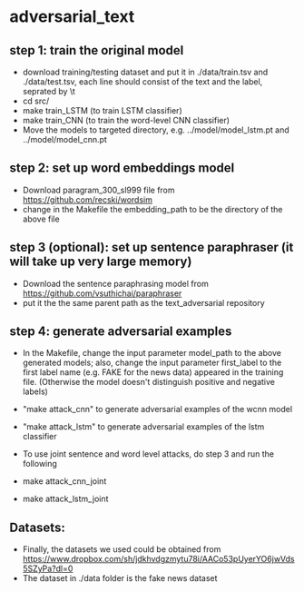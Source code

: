 # adversarial_text

## step 1: train the original model
 - download training/testing dataset and put it in ./data/train.tsv and ./data/test.tsv, each line should consist of the text and the label, seprated by \t
 - cd src/
 - make train_LSTM (to train LSTM classifier)
 - make train_CNN (to train the word-level CNN classifier)
 - Move the models to targeted directory, e.g. ../model/model_lstm.pt and ../model/model_cnn.pt
## step 2: set up word embeddings model
 - Download paragram_300_sl999 file from https://github.com/recski/wordsim
 - change in the Makefile the embedding_path to be the directory of the above file

## step 3 (optional): set up sentence paraphraser (it will take up very large memory)
 - Download the sentence paraphrasing model from https://github.com/vsuthichai/paraphraser
 - put it the the same parent path as the text_adversarial repository

## step 4: generate adversarial examples
 - In the Makefile, change the input parameter model_path to the above generated models; also, change the input parameter first_label to the first label name (e.g. FAKE for the news data) appeared in the training file. (Otherwise the model doesn't distinguish positive and negative labels)
 - "make attack_cnn" to generate adversarial examples of the wcnn model
 - "make attack_lstm" to generate adversarial examples of the lstm classifier

 - To use joint sentence and word level attacks, do step 3 and run the following
 - make attack_cnn_joint
 - make attack_lstm_joint


## Datasets:
 - Finally, the datasets we used could be obtained from https://www.dropbox.com/sh/jdkhvdgzmytu78i/AACo53pUyerYO6jwVds5SZyPa?dl=0
 - The dataset in ./data folder is the fake news dataset  
